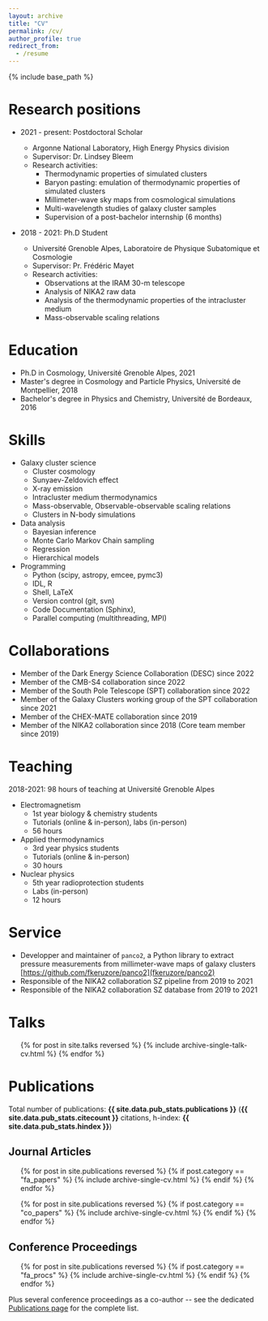 ```yaml
---
layout: archive
title: "CV"
permalink: /cv/
author_profile: true
redirect_from:
  - /resume
---
```


{% include base_path %}

# Research positions

* 2021 - present: Postdoctoral Scholar
  * Argonne National Laboratory, High Energy Physics division
  * Supervisor: Dr. Lindsey Bleem
  * Research activities:
    * Thermodynamic properties of simulated clusters
    * Baryon pasting: emulation of thermodynamic properties of simulated clusters
    * Millimeter-wave sky maps from cosmological simulations
    * Multi-wavelength studies of galaxy cluster samples
    * Supervision of a post-bachelor internship (6 months)

* 2018 - 2021: Ph.D Student
  * Université Grenoble Alpes, Laboratoire de Physique Subatomique et Cosmologie
  * Supervisor: Pr. Frédéric Mayet
  * Research activities:
    * Observations at the IRAM 30-m telescope
    * Analysis of NIKA2 raw data
    * Analysis of the thermodynamic properties of the intracluster medium
    * Mass-observable scaling relations

# Education

* Ph.D in Cosmology, Université Grenoble Alpes, 2021
* Master's degree in Cosmology and Particle Physics, Université de Montpellier, 2018
* Bachelor's degree in Physics and Chemistry, Université de Bordeaux, 2016

# Skills

* Galaxy cluster science
  * Cluster cosmology
  * Sunyaev-Zeldovich effect
  * X-ray emission
  * Intracluster medium thermodynamics
  * Mass-observable, Observable-observable scaling relations
  * Clusters in N-body simulations
* Data analysis
  * Bayesian inference
  * Monte Carlo Markov Chain sampling
  * Regression
  * Hierarchical models
* Programming
  * Python (scipy, astropy, emcee, pymc3)
  * IDL, R
  * Shell, LaTeX
  * Version control (git, svn)
  * Code Documentation (Sphinx),
  * Parallel computing (multithreading, MPI)

# Collaborations

* Member of the Dark Energy Science Collaboration (DESC) since 2022
* Member of the CMB-S4 collaboration since 2022
* Member of the South Pole Telescope (SPT) collaboration since 2022
* Member of the Galaxy Clusters working group of the SPT collaboration since 2021
* Member of the CHEX-MATE collaboration since 2019
* Member of the NIKA2 collaboration since 2018 (Core team member since 2019)

# Teaching

2018-2021: 98 hours of teaching at Université Grenoble Alpes
* Electromagnetism
  * 1st year biology & chemistry students
  * Tutorials (online & in-person), labs (in-person)
  * 56 hours
* Applied thermodynamics
  * 3rd year physics students
  * Tutorials (online & in-person)
  * 30 hours
* Nuclear physics
  * 5th year radioprotection students
  * Labs (in-person)
  * 12 hours
  
# Service

* Developper and maintainer of `panco2`, a Python library to extract pressure measurements from millimeter-wave maps of galaxy clusters [https://github.com/fkeruzore/panco2](fkeruzore/panco2)
* Responsible of the NIKA2 collaboration SZ pipeline from 2019 to 2021
* Responsible of the NIKA2 collaboration SZ database from 2019 to 2021

# Talks

  <ul>{% for post in site.talks reversed %}
    {% include archive-single-talk-cv.html %}
  {% endfor %}</ul>
  
# Publications

Total number of publications: <strong>{{ site.data.pub_stats.publications }}</strong> (<strong>{{ site.data.pub_stats.citecount }}</strong> citations, h-index: <strong>{{ site.data.pub_stats.hindex }}</strong>)

## Journal Articles

  <ul>{% for post in site.publications reversed %}
    {% if post.category == "fa_papers" %}
      {% include archive-single-cv.html %}
    {% endif %}
  {% endfor %}</ul>

  <ul>{% for post in site.publications reversed %}
    {% if post.category == "co_papers" %}
      {% include archive-single-cv.html %}
    {% endif %}
  {% endfor %}</ul>

## Conference Proceedings

  <ul>{% for post in site.publications reversed %}
    {% if post.category == "fa_procs" %}
      {% include archive-single-cv.html %}
    {% endif %}
  {% endfor %}</ul>

  Plus several conference proceedings as a co-author -- see the dedicated [Publications page](https://fkeruzore.github.io/publications/) for the complete list.
